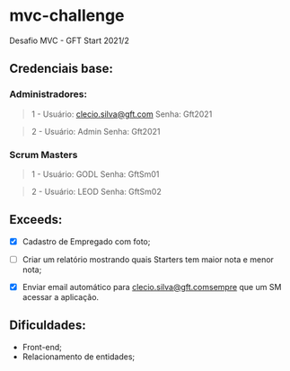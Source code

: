 # mvc-challenge

Desafio MVC - GFT Start 2021/2

## Credenciais base:
### Administradores:
> 1 - 
> Usuário: clecio.silva@gft.com 
> Senha: Gft2021 
  
> 2 - 
> Usuário: Admin 
> Senha: Gft2021 

### Scrum Masters
> 1 - 
> Usuário: GODL
> Senha: GftSm01

> 2 - 
> Usuário: LEOD
> Senha: GftSm02


## Exceeds:
- [x] Cadastro de Empregado com foto;
- [ ] Criar um relatório mostrando quais Starters tem maior nota e menor nota; 
- [x] Enviar email automático para clecio.silva@gft.comsempre que um SM acessar a aplicação.


## Dificuldades:
- Front-end;
- Relacionamento de entidades;
